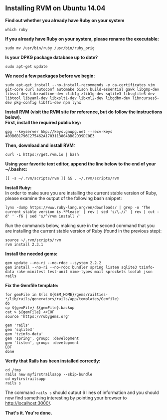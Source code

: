 ## Installing RVM on Ubuntu 14.04

**Find out whether you already have Ruby on your system**

```
which ruby
```
**If you already have Ruby on your system, please rename the executable:**
```
sudo mv /usr/bin/ruby /usr/bin/ruby_orig
```

**Is your DPKG package database up to date?**
```
sudo apt-get update
```
**We need a few packages before we begin:**
```
sudo apt-get install --no-install-recommends -y ca-certificates vim git-core curl autoconf automake bison build-essential gawk libgmp-dev libssl-dev libreadline-dev zlib1g zlib1g-dev sqlite3 libsqlite3-dev libtool libyaml-dev libxslt1-dev libxml2-dev libgdbm-dev libncurses5-dev pkg-config libffi-dev npm lynx
```
**Install RVM (visit [the RVM site](https://rvm.io/rvm/install/) for reference, but do follow the instructions below).**  
**First, install the required public key:**
```
gpg --keyserver hkp://keys.gnupg.net --recv-keys 409B6B1796C275462A1703113804BB82D39DC0E3
```
**Then, download and install RVM:**
```
curl -L https://get.rvm.io | bash
```
**Using your favorite text editor, append the line below to the end of your ~/.bashrc:**
```
[[ -s ~/.rvm/scripts/rvm ]] && . ~/.rvm/scripts/rvm
```
**Install Ruby:**  
In order to make sure you are installing the current stable version of Ruby, please examine the output of the following bash snippet:
```
lynx -dump https://www.ruby-lang.org/en/downloads/ | grep -o 'The current stable version is.*Please' | rev | sed 's/\.//' | rev | cut -d' ' -f6 | sed 's/^/rvm install /'
```
Run the commands below, making sure in the second command that you are installing the current stable version of Ruby (found in the previous step):
```
source ~/.rvm/scripts/rvm
rvm install 2.3.1
```
**Install the needed gems:**
```
gem update --no-ri --no-rdoc --system 2.2.2
gem install --no-ri --no-rdoc bundler spring listen sqlite3 tzinfo-data rake minitest test-unit mime-types mail sprockets loofah json rails
```
**Fix the Gemfile template:**
```
for gemFile in $(ls ${GEM_HOME}/gems/railties-*/lib/rails/generators/rails/app/templates/Gemfile)
do
cp ${gemFile} ${gemFile}.backup
cat > ${gemFile} <<EOF
source 'https://rubygems.org'

gem 'rails'
gem 'sqlite3'
gem 'tzinfo-data'
gem 'spring', group: :development
gem 'listen', group: :development
EOF
done
```
**Verify that Rails has been installed correctly:**
```
cd /tmp
rails new myfirstrailsapp --skip-bundle
cd myfirstrailsapp
rails s
```
The command `rails s` should output 6 lines of information and you should now find something interesting by pointing your browser to [http://localhost:3000/](http://localhost:3000/).

**That's it. You're done.**
